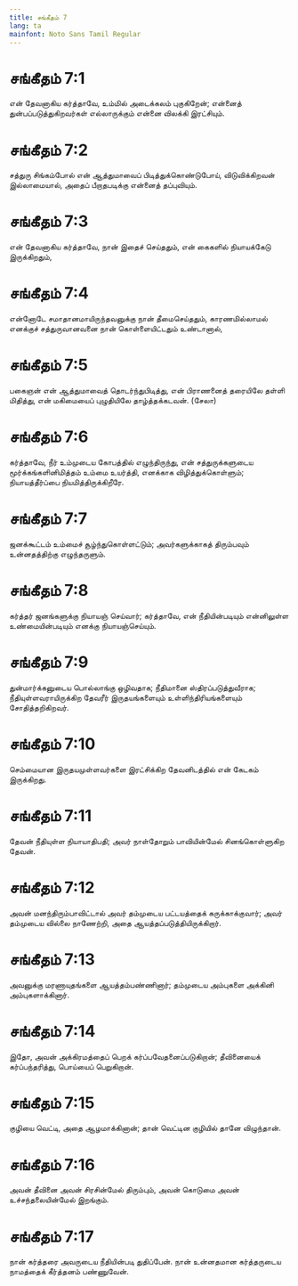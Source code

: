 ```yaml
---
title: சங்கீதம் 7
lang: ta
mainfont: Noto Sans Tamil Regular
---
```


# சங்கீதம் 7:1

என் தேவனாகிய கர்த்தாவே, உம்மில் அடைக்கலம் புகுகிறேன்; என்னைத் துன்பப்படுத்துகிறவர்கள் எல்லாருக்கும் என்னை விலக்கி இரட்சியும்.

# சங்கீதம் 7:2

சத்துரு சிங்கம்போல் என் ஆத்துமாவைப் பிடித்துக்கொண்டுபோய், விடுவிக்கிறவன் இல்லாமையால், அதைப் பீறாதபடிக்கு என்னைத் தப்புவியும்.

# சங்கீதம் 7:3

என் தேவனாகிய கர்த்தாவே, நான் இதைச் செய்ததும், என் கைகளில் நியாயக்கேடு இருக்கிறதும்,

# சங்கீதம் 7:4

என்னோடே சமாதானமாயிருந்தவனுக்கு நான் தீமைசெய்ததும், காரணமில்லாமல் எனக்குச் சத்துருவானவனை நான் கொள்ளையிட்டதும் உண்டானால்,

# சங்கீதம் 7:5

பகைஞன் என் ஆத்துமாவைத் தொடர்ந்துபிடித்து, என் பிராணனைத் தரையிலே தள்ளி மிதித்து, என் மகிமையைப் புழுதியிலே தாழ்த்தக்கடவன். (சேலா)

# சங்கீதம் 7:6

கர்த்தாவே, நீர் உம்முடைய கோபத்தில் எழுந்திருந்து, என் சத்துருக்களுடைய மூர்க்கங்களினிமித்தம் உம்மை உயர்த்தி, எனக்காக விழித்துக்கொள்ளும்; நியாயத்தீர்ப்பை நியமித்திருக்கிறீரே.

# சங்கீதம் 7:7

ஜனக்கூட்டம் உம்மைச் சூழ்ந்துகொள்ளட்டும்; அவர்களுக்காகத் திரும்பவும் உன்னதத்திற்கு எழுந்தருளும்.

# சங்கீதம் 7:8

கர்த்தர் ஜனங்களுக்கு நியாயஞ் செய்வார்; கர்த்தாவே, என் நீதியின்படியும் என்னிலுள்ள உண்மையின்படியும் எனக்கு நியாயஞ்செய்யும்.

# சங்கீதம் 7:9

துன்மார்க்கனுடைய பொல்லாங்கு ஒழிவதாக; நீதிமானை ஸ்திரப்படுத்துவீராக; நீதியுள்ளவராயிருக்கிற தேவரீர் இருதயங்களையும் உள்ளிந்திரியங்களையும் சோதித்தறிகிறவர்.

# சங்கீதம் 7:10

செம்மையான இருதயமுள்ளவர்களை இரட்சிக்கிற தேவனிடத்தில் என் கேடகம் இருக்கிறது.

# சங்கீதம் 7:11

தேவன் நீதியுள்ள நியாயாதிபதி; அவர் நாள்தோறும் பாவியின்மேல் சினங்கொள்ளுகிற தேவன்.

# சங்கீதம் 7:12

அவன் மனந்திரும்பாவிட்டால் அவர் தம்முடைய பட்டயத்தைக் கருக்காக்குவார்; அவர் தம்முடைய வில்லை நாணேற்றி, அதை ஆயத்தப்படுத்தியிருக்கிறார்.

# சங்கீதம் 7:13

அவனுக்கு மரணாயுதங்களை ஆயத்தம்பண்ணினார்; தம்முடைய அம்புகளை அக்கினி அம்புகளாக்கினார்.

# சங்கீதம் 7:14

இதோ, அவன் அக்கிரமத்தைப் பெறக் கர்ப்பவேதனைப்படுகிறான்; தீவினையைக் கர்ப்பந்தரித்து, பொய்யைப் பெறுகிறான்.

# சங்கீதம் 7:15

குழியை வெட்டி, அதை ஆழமாக்கினான்; தான் வெட்டின குழியில் தானே விழுந்தான்.

# சங்கீதம் 7:16

அவன் தீவினை அவன் சிரசின்மேல் திரும்பும், அவன் கொடுமை அவன் உச்சந்தலையின்மேல் இறங்கும்.

# சங்கீதம் 7:17

நான் கர்த்தரை அவருடைய நீதியின்படி துதிப்பேன். நான் உன்னதமான கர்த்தருடைய நாமத்தைக் கீர்த்தனம் பண்ணுவேன்.

